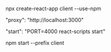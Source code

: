  npx create-react-app client --use-npm

"proxy": "http://localhost:3000"

"start": "PORT=4000 react-scripts start"

 npm start --prefix client
